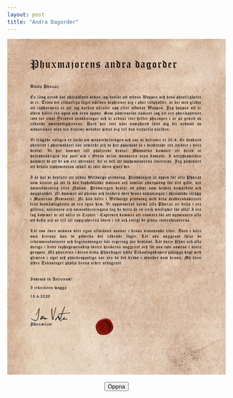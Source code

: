 ```yaml
---
layout: post
title: "Andra Dagorder"
---
```


![Anda Dagorder](/assets/2.dagorder.jpg)
<p style="text-align: center;">
    <a  href="/assets/2.dagorder.jpg"><button class="btn btn-outline-dark">Öppna</button></a>
</p>
